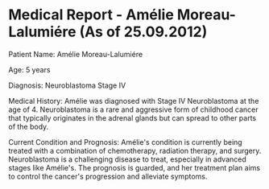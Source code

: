 # Medical Report - Amélie Moreau-Lalumiére (As of 25.09.2012)

Patient Name: Amélie Moreau-Lalumiére

Age: 5 years

Diagnosis: Neuroblastoma Stage IV

Medical History: Amélie was diagnosed with Stage IV Neuroblastoma at the age of 4. Neuroblastoma is a rare and aggressive form of childhood cancer that typically originates in the adrenal glands but can spread to other parts of the body.

Current Condition and Prognosis:
Amélie's condition is currently being treated with a combination of chemotherapy, radiation therapy, and surgery. Neuroblastoma is a challenging disease to treat, especially in advanced stages like Amélie's. The prognosis is guarded, and her treatment plan aims to control the cancer's progression and alleviate symptoms.